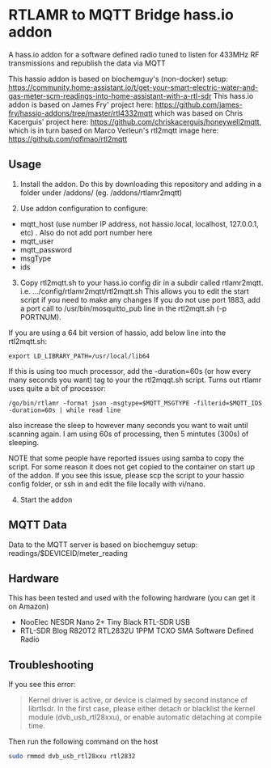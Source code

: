# RTLAMR to MQTT Bridge hass.io addon
A hass.io addon for a software defined radio tuned to listen for 433MHz RF transmissions and republish the data via MQTT

This hassio addon is based on biochemguy's (non-docker) setup: https://community.home-assistant.io/t/get-your-smart-electric-water-and-gas-meter-scm-readings-into-home-assistant-with-a-rtl-sdr
This hass.io addon is based on James Fry' project here: https://github.com/james-fry/hassio-addons/tree/master/rtl4332mqtt
which was based on Chris Kacerguis' project here: https://github.com/chriskacerguis/honeywell2mqtt,
which is in turn based on Marco Verleun's rtl2mqtt image here: https://github.com/roflmao/rtl2mqtt

## Usage

1) Install the addon. Do this by downloading this repository and adding in a folder under /addons/ (eg. /addons/rtlamr2mqtt)

2) Use addon configuration to configure:
- mqtt_host (use number IP address, not hassio.local, localhost, 127.0.0.1, etc) . Also do not add port number here
- mqtt_user
- mqtt_password
- msgType
- ids

3) Copy rtl2mqtt.sh to your hass.io config dir in a subdir called rtlamr2mqtt.
i.e.
.../config/rtlamr2mqtt/rtl2mqtt.sh
This allows you to edit the start script if you need to make any changes
If you do not use port 1883, add a port call to /usr/bin/mosquitto_pub line in the rtl2mqtt.sh (-p PORTNUM). 

If you are using a 64 bit version of hassio, add below line into the rtl2mqtt.sh:
```
export LD_LIBRARY_PATH=/usr/local/lib64
```

If this is using too much processor, add the -duration=60s (or how every many seconds you want) tag to your the rtl2mqqt.sh script. Turns out rtlamr uses quite a bit of processor:
```
/go/bin/rtlamr -format json -msgtype=$MQTT_MSGTYPE -filterid=$MQTT_IDS -duration=60s | while read line
```
also increase the sleep to however many seconds you want to wait until scanning again. I am using 60s of processing, then 5 mintutes (300s) of sleeping.

NOTE that some people have reported issues using samba to copy the script. For some reason it does not get copied to the container on start up of the addon. If you see this issue, please scp the script to your hassio config folder, or ssh in and edit the file locally with vi/nano.


4) Start the addon


## MQTT Data

Data to the MQTT server is based on biochemguy setup: readings/$DEVICEID/meter_reading

## Hardware

This has been tested and used with the following hardware (you can get it on Amazon)

- NooElec NESDR Nano 2+ Tiny Black RTL-SDR USB
- RTL-SDR Blog R820T2 RTL2832U 1PPM TCXO SMA Software Defined Radio


## Troubleshooting

If you see this error:

> Kernel driver is active, or device is claimed by second instance of librtlsdr.
> In the first case, please either detach or blacklist the kernel module
> (dvb_usb_rtl28xxu), or enable automatic detaching at compile time.

Then run the following command on the host

```bash
sudo rmmod dvb_usb_rtl28xxu rtl2832
```
